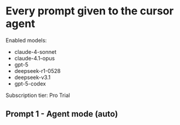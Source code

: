 # Every prompt given to the cursor agent

Enabled models:
- claude-4-sonnet
- claude-4.1-opus
- gpt-5
- deepseek-r1-0528
- deepseek-v3.1
- gpt-5-codex

Subscription tier: Pro Trial

## Prompt 1 - Agent mode (auto)
